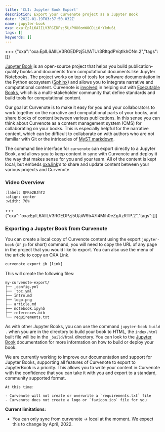```yaml
---
title: 'CLI: Jupyter Book Export'
description: Export your Curvenote project as a Jupyter Book
date: '2022-01-19T03:37:50.032Z'
name: jupyter-book
oxa: oxa:EplL6AlILV3RGEDPzj5U/PH80omWOCDLi0rYkdu6i
tags: []
keywords: []
---
```


+++ {"oxa":"oxa:EplL6AlILV3RGEDPzj5U/ATUr3RItqdPVqtIkhONn.2","tags":[]}

[Jupyter Book](https://jupyterbook.org/) is an open-source project that helps you build publication-quality books and documents from computational documents like Jupyter Notebooks. The project works on top of tools for software documentation in the Python ecosystem ([Sphinx](https://www.sphinx-doc.org/en/master/)) and allows you to integrate narrative and computational content. Curvenote is [involved](https://executablebooks.org/en/latest/team.html) in helping out with [Executable Books](https://executablebooks.org/), which is a multi-stakeholder community that define standards and build tools for computational content.

Our goal at Curvenote is to make it easy for you and your collaborators to work together on the narrative and computational parts of your books, and share blocks of content between various publications. In this sense you can think about Curvenote as a content management system (CMS) for collaborating on your books. This is especially helpful for the narrative content, which can be difficult to collaborate on with authors who are not familiar with Git or the intricacies of [MyST markdown](https://myst-parser.readthedocs.io/en/latest/).

The command line interface for `curvenote` can export directly to a Jupyter Book, and allows you to keep content in sync with Curvenote and deploy it the way that makes sense for you and your team. All of the content is kept local, but embeds [oxa.link](https://oxa.link)’s to share and update content between your various projects and Curvenote.

### Video Overview

```{iframe} https://www.loom.com/embed/09cbe1aad53841f7b30cbef321edb495
:label: QPRe2BJhT2
:align: center
:width: 70%
```

+++ {"oxa":"oxa:EplL6AlILV3RGEDPzj5U/aW9b47l4Mih0eZgAzRTP.2","tags":[]}

### Exporting a Jupyter Book from Curvenote

You can create a local copy of Curvenote content using the export `jupyter-book` (or `jb` for short) command, you will need to copy the URL of any page in the project that you would like to export. You can also use the menu of the article to copy an OXA Link.

```python
curvenote export jb [link]
```

This will create the following files:

```shell
my-curvenote-export/
├── _config.yml
├── _toc.yml
├── intro.md
├── logo.png
├── article.md
├── notebook.ipynb
├── references.bib
└── requirements.txt
```

As with other Jupyter Books, you can use the command `jupyter-book build .` when you are in the directory to build your book to HTML, the `index.html` built file will be in the `_build/html` directory. You can look to the [Jupyter Book](https://jupyterbook.org/intro.html) documentation for more information on how to build or deploy your book.

We are currently working to improve our documentation and support for Jupyter Books, supporting all features of Curvenote to export to JupyterBook is a priority. This allows you to write your content in Curvenote with the confidence that you can take it with you and export to a standard, community supported format.

```{important}
At this time:

- Curvenote will not create or overwrite a `requirements.txt` file
- Curvenote does not create a logo or `favicon.ico` file for you

```

**Current limitations:**

- You can only sync from curvenote → local at the moment. We expect this to change by April, 2022.
